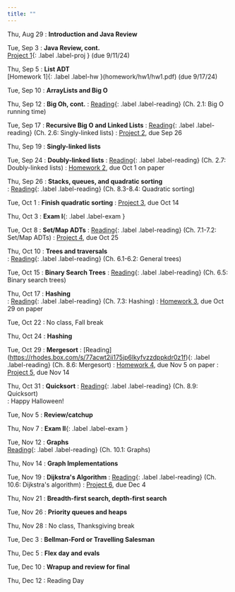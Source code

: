 ```yaml
---
title: ""
---
```


<!--- CS 241 Data Structures & Algorithms --->


Thu, Aug 29
: **Introduction and Java Review**  


Tue, Sep 3
: **Java Review, cont.**  
[Project 1](projects/proj1){: .label .label-proj } (due 9/11/24)

Thu, Sep 5
: **List ADT**  
[Homework 1]{: .label .label-hw }(homework/hw1/hw1.pdf) (due 9/17/24)

Tue, Sep 10
: **ArrayLists and Big O**  

Thu, Sep 12
: **Big Oh, cont.**
: [Reading](https://rhodes.box.com/s/wjf7eyei6v16rbluzc4ci9rckup7hvro){: .label .label-reading} (Ch. 2.1: Big O running time)

Tue, Sep 17
: **Recursive Big O and Linked Lists**
: [Reading](https://rhodes.box.com/s/e9edx6ebgw4ipm61cl907trljwahk380){: .label .label-reading} (Ch. 2.6: Singly-linked lists) 
: [Project 2](projects/proj2), due Sep 26

Thu, Sep 19
: **Singly-linked lists**

Tue, Sep 24
: **Doubly-linked lists**
: [Reading](https://rhodes.box.com/s/0hnefr3dgk936tldg9wjh9nxwr11r6a5){: .label .label-reading} (Ch. 2.7: Doubly-linked lists) 
: [Homework 2](homework/hw2/hw2.pdf), due Oct 1 on paper

Thu, Sep 26
: **Stacks, queues, and quadratic sorting**  
: [Reading](https://rhodes.box.com/s/ygehchmn8m7c5hzaneowzmhb6nqe2uj9){: .label .label-reading} (Ch. 8.3-8.4: Quadratic sorting)
 
Tue, Oct 1 
: **Finish quadratic sorting**
: [Project 3](projects/proj3), due Oct 14  
  
Thu, Oct 3
: **Exam I**{: .label .label-exam }

Tue, Oct 8
: **Set/Map ADTs**
: [Reading](https://rhodes.box.com/s/lr88jmz6ok8eyfc97jrilsmn5fmm93a8){: .label .label-reading} (Ch. 7.1-7.2: Set/Map ADTs)
: [Project 4](projects/proj4), due Oct 25 

Thu, Oct 10
: **Trees and traversals**  
: [Reading](https://rhodes.box.com/s/ug21aeha2rbrbd4ovybuty3k5anqe6gl){: .label .label-reading} (Ch. 6.1-6.2: General trees)

Tue, Oct 15
: **Binary Search Trees**
: [Reading](https://rhodes.box.com/s/3uvthh6s7uoahmwyu1vi6wlo2at1e55g){: .label .label-reading} (Ch. 6.5: Binary search trees)

Thu, Oct 17
: **Hashing**  
: [Reading](https://rhodes.box.com/s/a3jk5a95msi8w5npdwoqsu05jh313uf8){: .label .label-reading} (Ch. 7.3: Hashing) 
: [Homework 3](homework/hw3/hw3.pdf), due Oct 29 on paper

Tue, Oct 22
: No class, Fall break

Thu, Oct 24
: **Hashing**   

Tue, Oct 29
: **Mergesort**
: [Reading] (https://rhodes.box.com/s/77acwt2ii175jp6lkyfvzzdppkdr0z1f){: .label .label-reading} (Ch. 8.6: Mergesort)
: [Homework 4](homework/hw4/hw4.pdf), due Nov 5 on paper
: [Project 5](projects/proj5), due Nov 14 

Thu, Oct 31
: **Quicksort**
: [Reading](https://rhodes.box.com/s/bhl0chfajgxhoii22nnqkkgs632j4se7){: .label .label-reading} (Ch. 8.9: Quicksort)   
: Happy Halloween!

Tue, Nov 5
: **Review/catchup**  

Thu, Nov 7
: **Exam II**{: .label .label-exam } 

Tue, Nov 12
: **Graphs**  
[Reading](https://rhodes.box.com/s/vpgubmzkhc2nyl5m808e5pdstfgt9tbz){: .label .label-reading} (Ch. 10.1: Graphs)

Thu, Nov 14
: **Graph Implementations**  

Tue, Nov 19
: **Dijkstra's Algorithm**
: [Reading](https://rhodes.box.com/s/pp4pwn50elcvjddjh0djlrxyregoitsu){: .label .label-reading} (Ch. 10.6: Dijkstra's algorithm) 
: [Project 6](projects/proj6), due Dec 4

Thu, Nov 21
: **Breadth-first search, depth-first search**

Tue, Nov 26
: **Priority queues and heaps**  

Thu, Nov 28
: No class, Thanksgiving break

Tue, Dec 3
: **Bellman-Ford or Travelling Salesman**

Thu, Dec 5
: **Flex day and evals**

Tue, Dec 10
: **Wrapup and review for final**  

Thu, Dec 12
: Reading Day